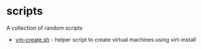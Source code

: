 scripts
=======

A collection of random scripts

* [vm-create.sh](vm-create.sh) - helper script to create virtual machines using virt-install
